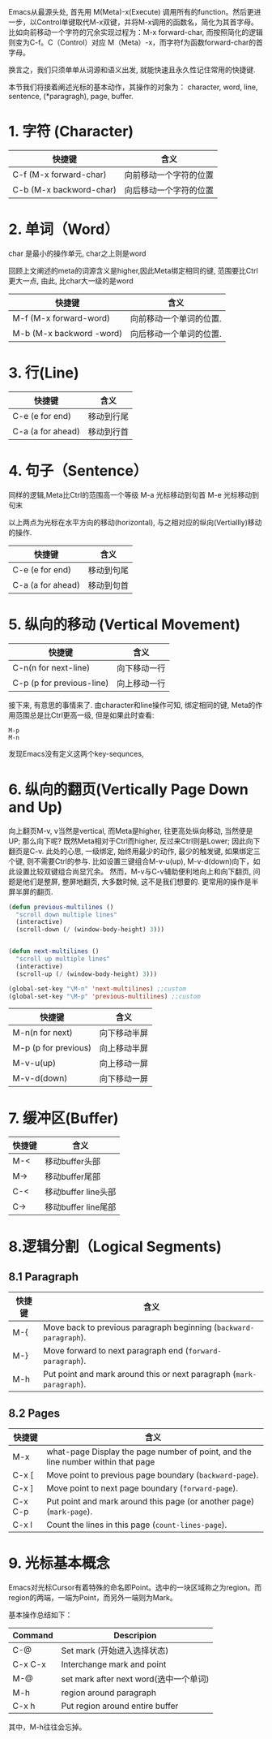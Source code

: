 Emacs从最源头处, 首先用 M(Meta)-x(Execute) 调用所有的function。然后更进一步，以Control单键取代M-x双键，并将M-x调用的函数名，简化为其首字母。 比如向前移动一个字符的冗余实现过程为：M-x forward-char, 而按照简化的逻辑则变为C-f。C（Control）对应 M（Meta）-x，而字符f为函数forward-char的首字母。

换言之，我们只须单单从词源和语义出发, 就能快速且永久性记住常用的快捷键.

本节我们将接着阐述光标的基本动作，其操作的对象为： character, word, line, sentence, (*paragragh), page, buffer.

# 1. 字符 (Character) 

| 快捷键                  | 含义                   |
| ----------------------- | ---------------------- |
| C-f (M-x forward-char)  | 向前移动一个字符的位置 |
| C-b (M-x backword-char) | 向后移动一个字符的位置 |

# 2. 单词（Word）

char 是最小的操作单元, char之上则是word

回顾上文阐述的meta的词源含义是higher,因此Meta绑定相同的键, 范围要比Ctrl更大一点, 由此, 比char大一级的是word 

| 快捷键                   | 含义                    |
| ------------------------ | ----------------------- |
| M-f (M-x forward-word)   | 向前移动一个单词的位置. |
| M-b (M-x backword -word) | 向后移动一个单词的位置. |



# 3. 行(Line)

| 快捷键            | 含义       |
| ----------------- | ---------- |
| C-e (e for end)   | 移动到行尾 |
| C-a (a for ahead) | 移动到行首 |

# 4. 句子（Sentence）

同样的逻辑,Meta比Ctrl的范围高一个等级 M-a 光标移动到句首 M-e 光标移动到句末

以上两点为光标在水平方向的移动(horizontal), 与之相对应的纵向(Vertiallly)移动的操作.

| 快捷键            | 含义       |
| ----------------- | ---------- |
| C-e (e for end)   | 移动到句尾 |
| C-a (a for ahead) | 移动到句首 |

# 5. 纵向的移动 (Vertical Movement)

| 快捷键                    | 含义         |
| ------------------------- | ------------ |
| C-n(n for next-line)      | 向下移动一行 |
| C-p (p for previous-line) | 向上移动一行 |

接下来, 有意思的事情来了. 由character和line操作可知, 绑定相同的键, Meta的作用范围总是比Ctrl更高一级, 但是如果此时查看:

```
M-p
M-n
```

发现Emacs没有定义这两个key-sequnces, 

# 6. 纵向的翻页(Vertically Page Down and Up)

向上翻页M-v, v当然是vertical, 而Meta是higher, 往更高处纵向移动, 当然便是UP; 那么向下呢? 既然Meta相对于Ctrl而higher, 反过来Ctrl则是Lower; 因此向下翻页是C-v. 此处的心思, 一级绑定, 始终用最少的动作, 最少的触发键, 如果绑定三个键, 则不需要Ctrl的参与. 比如设置三键组合M-v-u(up), M-v-d(down)向下，如此设置比较双键组合尚显冗余。 然而，M-v与C-v辅助便利地向上和向下翻页, 问题是他们是整屏, 整屏地翻页, 大多数时候, 这不是我们想要的. 更常用的操作是半屏半屏的翻页.

```lisp
(defun previous-multilines ()
  "scroll down multiple lines"
  (interactive)
  (scroll-down (/ (window-body-height) 3)))


(defun next-multilines ()
  "scroll up multiple lines"
  (interactive)
  (scroll-up (/ (window-body-height) 3)))

(global-set-key "\M-n" 'next-multilines) ;;custom
(global-set-key "\M-p" 'previous-multilines) ;;custom
```

| 快捷键               | 含义         |
| -------------------- | ------------ |
| M-n(n for next)      | 向下移动半屏 |
| M-p (p for previous) | 向上移动半屏 |
| M-v-u(up)            | 向上移动一屏 |
| M-v-d(down)          | 向下移动一屏 |

# 7. 缓冲区(Buffer)

| 快捷键 | 含义                |
| ------ | ------------------- |
| M-<    | 移动buffer头部      |
| M->    | 移动buffer尾部      |
| C-<    | 移动buffer line头部 |
| C->    | 移动buffer line尾部 |

# 8.逻辑分割（Logical Segments)

## 8.1 Paragraph

| 快捷键 | 含义                                                         |
| ------ | ------------------------------------------------------------ |
| M-{    | Move back to previous paragraph beginning (`backward-paragraph`). |
| M-}    | Move forward to next paragraph end (`forward-paragraph`).    |
| M-h    | Put point and mark around this or next paragraph (`mark-paragraph`). |

## 8.2 Pages

| 快捷键  | 含义                                                         |
| ------- | ------------------------------------------------------------ |
| M-x     | what-page Display the page number of point, and the line number within that page |
| C-x [   | Move point to previous page boundary (`backward-page`).      |
| C-x ]   | Move point to next page boundary (`forward-page`).           |
| C-x C-p | Put point and mark around this page (or another page) (`mark-page`). |
| C-x l   | Count the lines in this page (`count-lines-page`).           |

# 9. 光标基本概念

Emacs对光标Cursor有着特殊的命名即Point。选中的一块区域称之为region。而region的两端，一端为Point，而另外一端则为Mark。

基本操作总结如下：

| Command | Descripion                             |
| ------- | -------------------------------------- |
| C-@     | Set mark (开始进入选择状态)            |
| C-x C-x | Interchange mark and point             |
| M-@     | set mark after next word(选中一个单词) |
| M-h     | region around paragraph                |
| C-x h   | Put region around entire buffer        |

其中，M-h往往会忘掉。